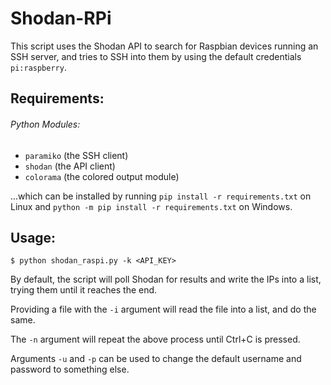 # Shodan-RPi
  
This script uses the Shodan API to search for Raspbian devices running an SSH server, and tries to SSH into them by using the default credentials `pi:raspberry`.

## Requirements:
###### Python Modules:
* `paramiko` (the SSH client)  
* `shodan` (the API client)
* `colorama` (the colored output module)

...which can be installed by running `pip install -r requirements.txt` on Linux and `python -m pip install -r requirements.txt` on Windows.

## Usage:  
```
$ python shodan_raspi.py -k <API_KEY>
```
By default, the script will poll Shodan for results and write the IPs into a list, trying them until it reaches the end.

Providing a file with the `-i` argument will read the file into a list, and do the same.

The `-n` argument will repeat the above process until Ctrl+C is pressed.

Arguments `-u` and `-p` can be used to change the default username and password to something else.
